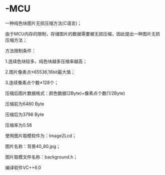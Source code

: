 # -MCU
一种纯色块图片无损压缩方法(C语言)；

由于MCU内存的限制，存储图片的数据需要被无损压缩，因此提出一种图片无损压缩方法；

方法限制条件：

1.连续色块较多，纯色块越多压缩率越高；

2.图片像素点≤65536,16bit最大值；

3.连续像素点个数≠128个；


压缩后图片数据格式：颜色数据(2Byte)+像素点个数(1/2Byte)

压缩前为6480 Byte

压缩后为3798 Byte

压缩率为0.58


使用图片取模软件为：Image2Lcd；

图片名称：背景40_80.jpg；

图片取模文件名称：background.h；

编译软件VC++6.0
